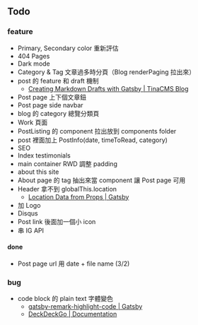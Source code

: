 ## Todo

### feature

- Primary, Secondary color 重新評估
- 404 Pages
- Dark mode
- Category & Tag 文章過多時分頁（Blog renderPaging 拉出來）
- post 的 feature 和 draft 機制
  - [Creating Markdown Drafts with Gatsby | TinaCMS Blog](https://tina.io/blog/creating-markdown-drafts/)
- Post page 上下個文章鈕
- Post page side navbar
- blog 的 category 總覽分類頁
- Work 頁面
- PostListing 的 component 拉出放到 components folder
- post 裡面加上 PostInfo(date, timeToRead, category)
- SEO
- Index testimonials
- main container RWD 調整 padding
- about this site
- About page 的 tag 抽出來當 component 讓 Post page 可用
- Header 拿不到 globalThis.location
  - [Location Data from Props | Gatsby](https://www.gatsbyjs.com/docs/location-data-from-props/)
- 加 Logo
- Disqus
- Post link 後面加一個小 icon
- 串 IG API

#### done

- Post page url 用 date + file name (3/2)

### bug

- code block 的 plain text 字體變色
  - [gatsby-remark-highlight-code | Gatsby](https://www.gatsbyjs.com/plugins/gatsby-remark-highlight-code/)
  - [DeckDeckGo | Documentation](https://docs.deckdeckgo.com/components/code/)
